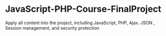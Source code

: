 # JavaScript-PHP-Course-FinalProject
Apply all content into the project, including JavaScript, PHP, Ajax. JSON , Session management, and security protection
